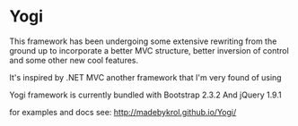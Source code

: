Yogi
==== 
This framework has been undergoing some extensive rewriting from the ground up
to incorporate a better MVC structure, better inversion of control and some other new cool features.

It's inspired by .NET MVC another framework that I'm very found of using

Yogi framework is currently bundled with Bootstrap 2.3.2 
And jQuery 1.9.1

for examples and docs see: http://madebykrol.github.io/Yogi/

